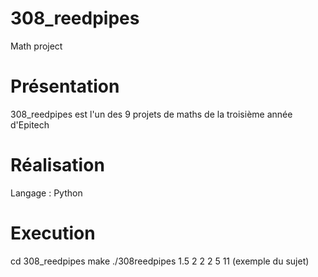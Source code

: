 # 308_reedpipes
Math project
# Présentation
308_reedpipes est l'un des 9 projets de maths de la troisième année d'Epitech
# Réalisation
Langage : Python
# Execution
cd 308_reedpipes
make
./308reedpipes 1.5 2 2 2 5 11 (exemple du sujet)
